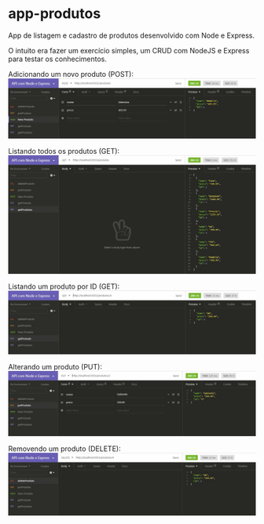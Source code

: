 # app-produtos
App de listagem e cadastro de produtos desenvolvido com Node e Express.

O intuito era fazer um exercício simples, um CRUD com NodeJS e Express para testar os conhecimentos.


Adicionando um novo produto (POST): 
<img src="https://github.com/stefano47/fotos/blob/master/post.JPG" />

Listando todos os produtos (GET): 
<img src="https://github.com/stefano47/fotos/blob/master/get.JPG" />

Listando um produto por ID (GET):
<img src="https://github.com/stefano47/fotos/blob/master/getId.JPG" />

Alterando um produto (PUT):
<img src="https://github.com/stefano47/fotos/blob/master/put.JPG" />

Removendo um produto (DELETE):
<img src="https://github.com/stefano47/fotos/blob/master/delete.JPG" />
